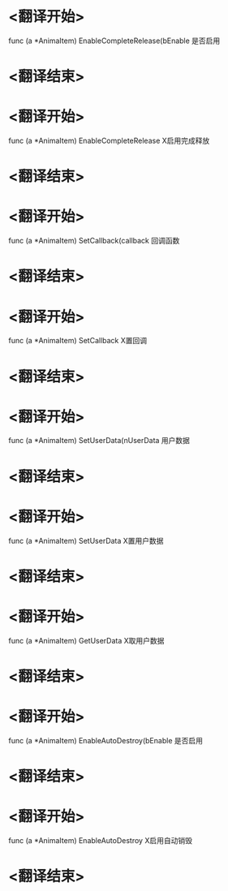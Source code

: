 
# <翻译开始>
func (a *AnimaItem) EnableCompleteRelease(bEnable
是否启用
# <翻译结束>

# <翻译开始>
func (a *AnimaItem) EnableCompleteRelease
X启用完成释放
# <翻译结束>


# <翻译开始>
func (a *AnimaItem) SetCallback(callback
回调函数
# <翻译结束>

# <翻译开始>
func (a *AnimaItem) SetCallback
X置回调
# <翻译结束>


# <翻译开始>
func (a *AnimaItem) SetUserData(nUserData
用户数据
# <翻译结束>

# <翻译开始>
func (a *AnimaItem) SetUserData
X置用户数据
# <翻译结束>


# <翻译开始>
func (a *AnimaItem) GetUserData
X取用户数据
# <翻译结束>


# <翻译开始>
func (a *AnimaItem) EnableAutoDestroy(bEnable
是否启用
# <翻译结束>

# <翻译开始>
func (a *AnimaItem) EnableAutoDestroy
X启用自动销毁
# <翻译结束>

